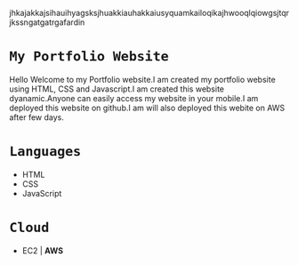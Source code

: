 jhkajakkajsihauihyagsksjhuakkiauhakkaiusyquamkailoqikajhwooqlqiowgsjtqrjkssngatgatrgafardin

# `My Portfolio Website`
Hello Welcome to my Portfolio website.I am created my portfolio website using HTML, CSS and Javascript.I am created this website dyanamic.Anyone can easily access my website in your mobile.I am deployed this website on github.I am will also deployed this webite on AWS after few days.

# `Languages`
- HTML
- CSS
- JavaScript

# `Cloud`
- EC2 | **AWS**


